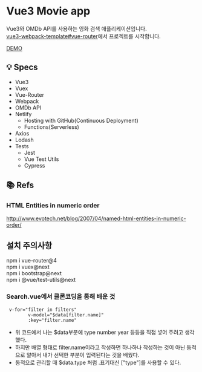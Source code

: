 # Vue3 Movie app

Vue3와 OMDb API를 사용하는 영화 검색 애플리케이션입니다.<br>
[vue3-webpack-template#vue-router](https://github.com/ParkYoungWoong/vue3-webpack-template)에서 프로젝트를 시작합니다.

[DEMO](https://stupefied-hodgkin-d9d350.netlify.app/)

## 💡 Specs

- Vue3
- Vuex
- Vue-Router
- Webpack
- OMDb API
- Netlify
  - Hosting with GitHub(Continuous Deployment)
  - Functions(Serverless)
- Axios
- Lodash
- Tests
  - Jest
  - Vue Test Utils
  - Cypress


## 📚 Refs

### HTML Entities in numeric order

http://www.evotech.net/blog/2007/04/named-html-entities-in-numeric-order/

## 설치 주의사항

npm i vue-router@4  
npm i vuex@next  
npm i bootstrap@next  
npm i @vue/test-utils@next

### Search.vue에서 클론코딩을 통해 배운 것
```
 v-for="filter in filters"
        v-model="$data[filter.name]"
        :key="filter.name"
```
- 위 코드에서 나는 $data부분에 type number year 등등을 직접 넣어 주려고 생각했다.
- 하지만 배열 형태로 filter.name이라고 작성하면 하나하나 작성하는 것이 아닌 동적으로 알아서 내가 선택한 부분이 입력된다는 것을 배웠다.
- 동적으로 관리할 때 $data.type 처럼 .표기대신 ["type"]를 사용할 수 있다.